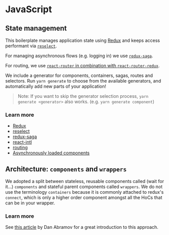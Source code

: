# JavaScript

## State management

This boilerplate manages application state using [Redux](redux.md) and keeps access performant
via [`reselect`](reselect.md).

For managing asynchronous flows (e.g. logging in) we use [`redux-saga`](redux-saga.md).

For routing, we use [`react-router` in combination with `react-router-redux`](routing.md).

We include a generator for components, containers, sagas, routes and selectors.
Run `yarn generate` to choose from the available generators, and automatically
add new parts of your application!

> Note: If you want to skip the generator selection process,
  `yarn generate <generator>` also works. (e.g. `yarn generate component`)

### Learn more

- [Redux](redux.md)
- [reselect](reselect.md)
- [redux-saga](redux-saga.md)
- [react-intl](i18n.md)
- [routing](routing.md)
- [Asynchronously loaded components](async-components.md)

## Architecture: `components` and `wrappers`

We adopted a split between stateless, reusable components called (wait for it...)
`components` and stateful parent components called `wrappers`. We do not use the
terminology `containers` because it is commonly attached to redux's `connect`, which
is only a higher order component amongst all the HoCs that can be in your wrapper.

### Learn more

See [this article](https://medium.com/@dan_abramov/smart-and-dumb-components-7ca2f9a7c7d0)
by Dan Abramov for a great introduction to this approach.
